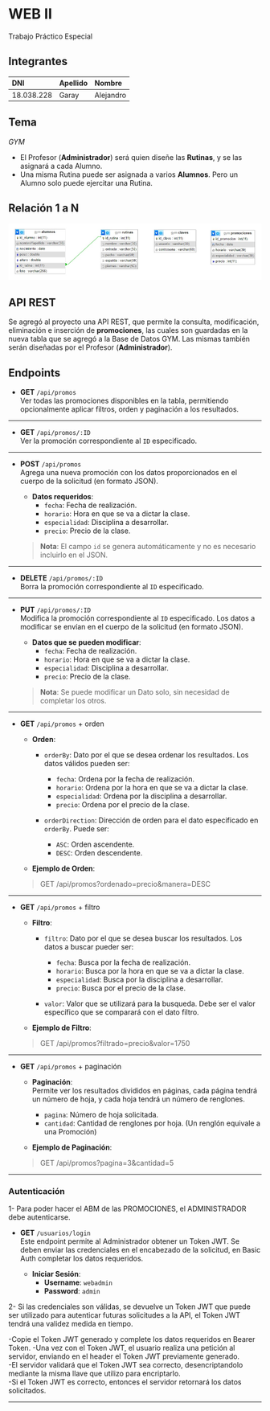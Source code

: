# WEB II  

Trabajo Práctico Especial

## Integrantes  

|DNI           |Apellido       |Nombre       |
|:-------------|:-------------|:-------------|
|18.038.228    |Garay         |Alejandro     |

## Tema  

*GYM*  

- El Profesor (**Administrador**) será quien diseñe las **Rutinas**, y se las asignará a cada Alumno.
- Una misma Rutina puede ser asignada a varios **Alumnos**. Pero un Alumno solo puede ejercitar una Rutina.

## Relación 1 a N  

![Foto de relación](tablas.jpg)

## API REST

Se agregó al proyecto una API REST, que permite la consulta, modificación, eliminación e inserción de **promociones**, las cuales son guardadas en la nueva tabla que se agregó a la Base de Datos GYM. Las mismas también serán diseñadas por el Profesor (**Administrador**).

## Endpoints

- **GET** `/api/promos`  
  Ver todas las promociones disponibles en la tabla, permitiendo opcionalmente aplicar filtros, orden y paginación a los resultados.

---

- **GET** `/api/promos/:ID`  
  Ver la promoción correspondiente al `ID` especificado.

---

- **POST** `/api/promos`  
  Agrega una nueva promoción con los datos proporcionados en el cuerpo de la solicitud (en formato JSON).

  - **Datos requeridos**:  
    - `fecha`: Fecha de realización.  
    - `horario`: Hora en que se va a dictar la clase.  
    - `especialidad`: Disciplina a desarrollar.  
    - `precio`: Precio de la clase.

  > **Nota**: El campo `id` se genera automáticamente y no es necesario incluirlo en el JSON.

---

- **DELETE** `/api/promos/:ID`  
  Borra la promoción correspondiente al `ID` especificado.

---

- **PUT** `/api/promos/:ID`  
  Modifica la promoción correspondiente al `ID` especificado. Los datos a modificar se envían en el cuerpo de la solicitud (en formato JSON).

  - **Datos que se pueden modificar**:  
    - `fecha`: Fecha de realización.  
    - `horario`: Hora en que se va a dictar la clase.  
    - `especialidad`: Disciplina a desarrollar.  
    - `precio`: Precio de la clase.

  > **Nota**: Se puede modificar un Dato solo, sin necesidad de completar los otros.  

---

- **GET** `/api/promos` + orden  

  - **Orden**:  
    - `orderBy`: Dato por el que se desea ordenar los resultados. Los datos válidos pueden ser:
      - `fecha`: Ordena por la fecha de realización.  
      - `horario`: Ordena por la hora en que se va a dictar la clase.  
      - `especialidad`: Ordena por la disciplina a desarrollar.  
      - `precio`: Ordena por el precio de la clase.

    - `orderDirection`: Dirección de orden para el dato especificado en `orderBy`. Puede ser:
      - `ASC`: Orden ascendente.
      - `DESC`: Orden descendente.
  
  - **Ejemplo de Orden**:  
  > GET /api/promos?ordenado=precio&manera=DESC  

---

- **GET** `/api/promos` + filtro  

  - **Filtro**:  
    - `filtro`: Dato por el que se desea buscar los resultados. Los datos a buscar pueder ser:
      - `fecha`: Busca por la fecha de realización.  
      - `horario`: Busca por la hora en que se va a dictar la clase.  
      - `especialidad`: Busca por la disciplina a desarrollar.  
      - `precio`: Busca por el precio de la clase.

    - `valor`: Valor que se utilizará para la busqueda. Debe ser el valor específico que se comparará con el dato filtro.

  - **Ejemplo de Filtro**:  
  > GET /api/promos?filtrado=precio&valor=1750  

---

- **GET** `/api/promos` + paginación  

  - **Paginación**:  
    Permite ver los resultados divididos en páginas, cada página tendrá un número de hoja, y cada hoja tendrá un número de renglones.

    - `pagina`: Número de hoja solicitada.
    - `cantidad`: Cantidad de renglones por hoja. (Un renglón equivale a una Promoción)

  - **Ejemplo de Paginación**:  
  > GET /api/promos?pagina=3&cantidad=5  
  
---

### Autenticación

1- Para poder hacer el ABM de las PROMOCIONES, el ADMINISTRADOR debe autenticarse.  

- **GET** `/usuarios/login`  
  Este endpoint permite al Administrador obtener un Token JWT. Se deben enviar las credenciales en el encabezado de la solicitud, en Basic Auth completar los datos requeridos.

  - **Iniciar Sesión**:  
    - **Username**: `webadmin`  
    - **Password**: `admin`  

2- Si las credenciales son válidas, se devuelve un Token JWT que puede ser utilizado para autenticar futuras solicitudes a la API, el Token JWT tendrá una validez medida en tiempo.  

  -Copie el Token JWT generado y complete los datos requeridos en Bearer Token.
  -Una vez con el Token JWT, el usuario realiza una petición al servidor, enviando en el header el Token JWT previamente generado.  
  -El servidor validará que el Token JWT sea correcto, desencriptandolo mediante la misma llave que utilizo para encriptarlo.  
  -Si el Token JWT es correcto, entonces el servidor retornará los datos solicitados.  

---

<!-- Fecha de entrega tercera parte: 17/11/24 -->  
